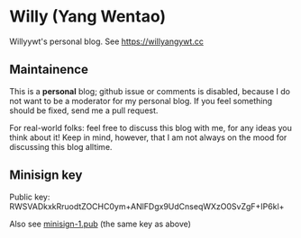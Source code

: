 # Willy (Yang Wentao)
Willyywt's personal blog. See https://willyangywt.cc

## Maintainence
This is a **personal** blog; github issue or comments is disabled, because I do not want to be a moderator for my personal blog. If you feel something should be fixed, send me a pull request.

For real-world folks: feel free to discuss this blog with me, for any ideas you think about it! Keep in mind, however, that I am not always on the mood for discussing this blog alltime.

## Minisign key
Public key: RWSVADkxkRruodtZOCHC0ym+ANlFDgx9UdCnseqWXzO0SvZgF+IP6kl+

Also see [minisign-1.pub](minisign-1.pub) (the same key as above)

